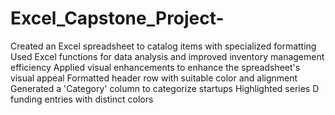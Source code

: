 # Excel_Capstone_Project-
Created an Excel spreadsheet to catalog items with specialized formatting
Used Excel functions for data analysis and improved inventory management efficiency
Applied visual enhancements to enhance the spreadsheet's visual appeal
Formatted header row with suitable color and alignment
Generated a 'Category' column to categorize startups
Highlighted series D funding entries with distinct colors
